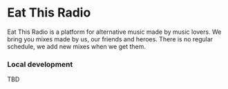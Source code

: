 Eat This Radio
==============
Eat This Radio is a platform for alternative music made by music lovers. We bring you mixes made by us, our friends and heroes. There is no regular schedule, we add new mixes when we get them.

### Local development
TBD
